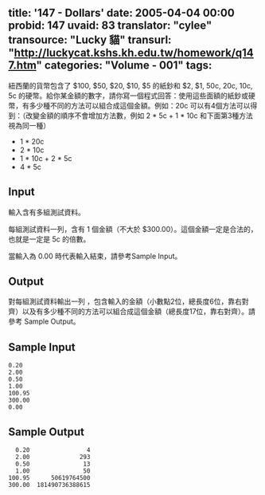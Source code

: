 title: '147 - Dollars'
date: 2005-04-04 00:00
probid: 147
uvaid: 83
translator: "cylee"
transource: "Lucky 貓"
transurl: "http://luckycat.kshs.kh.edu.tw/homework/q147.htm"
categories: "Volume - 001"
tags:
---

紐西蘭的貨幣包含了 $100, $50, $20, $10,  $5 的紙鈔和 $2, $1, 50c, 20c, 10c, 5c 的硬幣。給你某金額的數字，請你寫一個程式回答：使用這些面額的紙鈔或硬幣，有多少種不同的方法可以組合成這個金額。例如：20c 可以有4個方法可以得到：（改變金額的順序不會增加方法數，例如 2 * 5c + 1 * 10c 和下面第3種方法視為同一種）

* 1 \* 20c
* 2 \* 10c
* 1 \* 10c + 2 \* 5c
* 4 \* 5c

<!-- more -->

## Input ##

輸入含有多組測試資料。

每組測試資料一列，含有 1 個金額（不大於  $300.00）。這個金額一定是合法的，也就是一定是 5c 的倍數。

當輸入為  0.00 時代表輸入結束，請參考Sample Input。

## Output ##

對每組測試資料輸出一列 ，包含輸入的金額（小數點2位，總長度6位，靠右對齊）以及有多少種不同的方法可以組合成這個金額（總長度17位，靠右對齊）。請參考 Sample Output。

## Sample Input ##

	0.20
	2.00
	0.50
	1.00
	100.95
	300.00
	0.00

## Sample Output ##

	  0.20                4
	  2.00              293
	  0.50               13
	  1.00               50
	100.95      50619764500
	300.00  181490736388615
